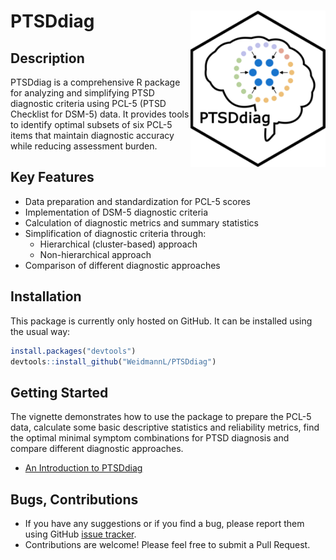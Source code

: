 
<!-- README.md is generated from README.Rmd. Please edit that file -->

# PTSDdiag <img src="man/figures/logo.png" align="right" height="250" />

<!-- badges: start -->
<!-- badges: end -->

## Description

PTSDdiag is a comprehensive R package for analyzing and simplifying PTSD
diagnostic criteria using PCL-5 (PTSD Checklist for DSM-5) data. It
provides tools to identify optimal subsets of six PCL-5 items that
maintain diagnostic accuracy while reducing assessment burden.

## **Key Features**

- Data preparation and standardization for PCL-5 scores
- Implementation of DSM-5 diagnostic criteria
- Calculation of diagnostic metrics and summary statistics
- Simplification of diagnostic criteria through:
  - Hierarchical (cluster-based) approach
  - Non-hierarchical approach
- Comparison of different diagnostic approaches

## Installation

This package is currently only hosted on GitHub. It can be installed
using the usual way:

``` r
install.packages("devtools")
devtools::install_github("WeidmannL/PTSDdiag")
```

## Getting Started

The vignette demonstrates how to use the package to prepare the PCL-5
data, calculate some basic descriptive statistics and reliability
metrics, find the optimal minimal symptom combinations for PTSD
diagnosis and compare different diagnostic approaches.

- [An Introduction to PTSDdiag](https://osf.io/73bgx)

## Bugs, Contributions

- If you have any suggestions or if you find a bug, please report them
  using GitHub [issue
  tracker](https:://github.com/WeidmannL/PTSDdiag/issues).
- Contributions are welcome! Please feel free to submit a Pull Request.
